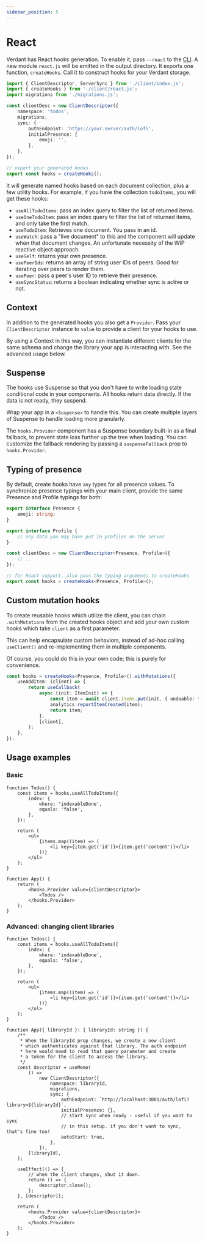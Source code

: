 ```yaml
---
sidebar_position: 5
---
```


# React

Verdant has React hooks generation. To enable it, pass `--react` to the [CLI](./local-storage/generate-client). A new module `react.js` will be emitted in the output directory. It exports one function, `createHooks`. Call it to construct hooks for your Verdant storage.

```ts
import { ClientDescriptor, ServerSync } from './client/index.js';
import { createHooks } from './client/react.js';
import migrations from './migrations.js';

const clientDesc = new ClientDescriptor({
	namespace: 'todos',
	migrations,
	sync: {
		authEndpoint: 'https://your.server/auth/lofi',
		initialPresence: {
			emoji: '',
		},
	},
});

// export your generated hooks
export const hooks = createHooks();
```

It will generate named hooks based on each document collection, plus a few utility hooks. For example, if you have the collection `todoItems`, you will get these hooks:

- `useAllTodoItems`: pass an index query to filter the list of returned items.
- `useOneTodoItem`: pass an index query to filter the list of returned items, and only take the first match.
- `useTodoItem`: Retrieves one document. You pass in an id.
- `useWatch`: pass a "live document" to this and the component will update when that document changes. An unfortunate necessity of the WIP reactive object approach.
- `useSelf`: returns your own presence.
- `usePeerIds`: returns an array of string user IDs of peers. Good for iterating over peers to render them.
- `usePeer`: pass a peer's user ID to retrieve their presence.
- `useSyncStatus`: returns a boolean indicating whether sync is active or not.

## Context

In addition to the generated hooks you also get a `Provider`. Pass your `ClientDescriptor` instance to `value` to provide a client for your hooks to use.

By using a Context in this way, you can instantiate different clients for the same schema and change the library your app is interacting with. See the advanced usage below.

## Suspense

The hooks use Suspense so that you don't have to write loading state conditional code in your components. All hooks return data directly. If the data is not ready, they suspend.

Wrap your app in a `<Suspense>` to handle this. You can create multiple layers of Suspense to handle loading more granularly.

The `hooks.Provider` component has a Suspense boundary built-in as a final fallback, to prevent state loss further up the tree when loading. You can customize the fallback rendering by passing a `suspenseFallback` prop to `hooks.Provider`.

## Typing of presence

By default, create hooks have `any` types for all presence values. To synchronize presence typings with your main client, provide the same Presence and Profile typings for both:

```ts
export interface Presence {
	emoji: string;
}

export interface Profile {
	// any data you may have put in profiles on the server
}

const clientDesc = new ClientDescriptor<Presence, Profile>({
	// ...
});

// for React support, also pass the typing arguments to createHooks
export const hooks = createHooks<Presence, Profile>();
```

## Custom mutation hooks

To create reusable hooks which utilize the client, you can chain `.withMutations` from the created hooks object and add your own custom hooks which take `client` as a first parameter.

This can help encapsulate custom behaviors, instead of ad-hoc calling `useClient()` and re-implementing them in multiple components.

Of course, you could do this in your own code; this is purely for convenience.

```ts
const hooks = createHooks<Presence, Profile>().withMutations({
	useAddItem: (client) => {
		return useCallback(
			async (init: ItemInit) => {
				const item = await client.items.put(init, { undoable: false });
				analytics.reportItemCreated(item);
				return item;
			},
			[client],
		);
	},
});
```

## Usage examples

### Basic

```tsx
function Todos() {
	const items = hooks.useAllTodoItems({
		index: {
			where: 'indexableDone',
			equals: 'false',
		},
	});

	return (
		<ul>
			{items.map((item) => (
				<li key={item.get('id')}>{item.get('content')}</li>
			))}
		</ul>
	);
}

function App() {
	return (
		<hooks.Provider value={clientDescriptor}>
			<Todos />
		</hooks.Provider>
	);
}
```

### Advanced: changing client libraries

```tsx
function Todos() {
	const items = hooks.useAllTodoItems({
		index: {
			where: 'indexableDone',
			equals: 'false',
		},
	});

	return (
		<ul>
			{items.map((item) => (
				<li key={item.get('id')}>{item.get('content')}</li>
			))}
		</ul>
	);
}

function App({ libraryId }: { libraryId: string }) {
	/**
	 * When the libraryId prop changes, we create a new client
	 * which authenticates against that library. The auth endpoint
	 * here would need to read that query parameter and create
	 * a token for the client to access the library.
	 */
	const descriptor = useMemo(
		() =>
			new ClientDescriptor({
				namespace: libraryId,
				migrations,
				sync: {
					authEndpoint: `http://localhost:3001/auth/lofi?library=${libraryId}`,
					initialPresence: {},
					// start sync when ready - useful if you want to sync
					// in this setup. if you don't want to sync, that's fine too!
					autoStart: true,
				},
			}),
		[libraryId],
	);

	useEffect(() => {
		// when the client changes, shut it down.
		return () => {
			descriptor.close();
		};
	}, [descriptor]);

	return (
		<hooks.Provider value={clientDescriptor}>
			<Todos />
		</hooks.Provider>
	);
}
```
